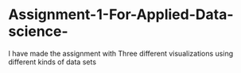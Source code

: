 # Assignment-1-For-Applied-Data-science-
I have made the assignment with Three different visualizations using different kinds of data sets 
